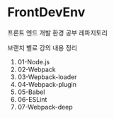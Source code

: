 # FrontDevEnv

프론트 엔드 개발 환경 공부 레파지토리

브랜치 별로 강의 내용 정리

1. 01-Node.js
2. 02-Webpack
3. 03-Wepback-loader
4. 04-Webpack-plugin
5. 05-Babel
6. 06-ESLint
7. 07-Webpack-deep

